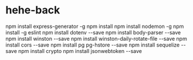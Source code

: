 # hehe-back
npm install express-generator -g
npm install
npm install nodemon -g
npm install -g eslint
npm install dotenv --save
npm install body-parser --save
npm install winston --save
npm install winston-daily-rotate-file --save
npm install cors --save
npm install pg pg-hstore --save
npm install sequelize --save
npm install crypto
npm install jsonwebtoken --save
